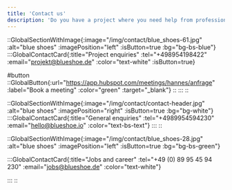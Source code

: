 ```yaml
---
title: 'Contact us'
description: 'Do you have a project where you need help from professionals?  Get in toch with us! phone: 089 954594 230 I mail: projekt@blueshoe.de'
---
```


::GlobalSectionWithImage{:image="/img/contact/blue_shoes-61.jpg" :alt="blue shoes" :imagePosition="left" :isButton=true :bg="bg-bs-blue"}
:::GlobalContactCard{:title="Project enquiries" :tel="+498954198422" :email="projekt@blueshoe.de" :color="text-white" :isButton=true}

#button
::GlobalButton{:url="https://app.hubspot.com/meetings/hannes/anfrage" :label="Book a meeting" :color="green" :target="_blank"}
::
:::
::

::GlobalSectionWithImage{:image="/img/contact/contact-header.jpg" :alt="blue shoes" :imagePosition="right" :isButton=true :bg="bg-white"}
:::GlobalContactCard{:title="General enquiries" :tel="+4989954594230" :email="hello@blueshoe.io" :color="text-bs-text"}
:::
::

::GlobalSectionWithImage{:image="/img/contact/blue_shoes-28.jpg" :alt="blue shoes" :imagePosition="left" :isButton=true :bg="bg-bs-green"}

:::GlobalContactCard{:title="Jobs and career" :tel="+49 (0) 89 95 45 94 230" :email="jobs@blueshoe.de" :color="text-white"}

:::
::


